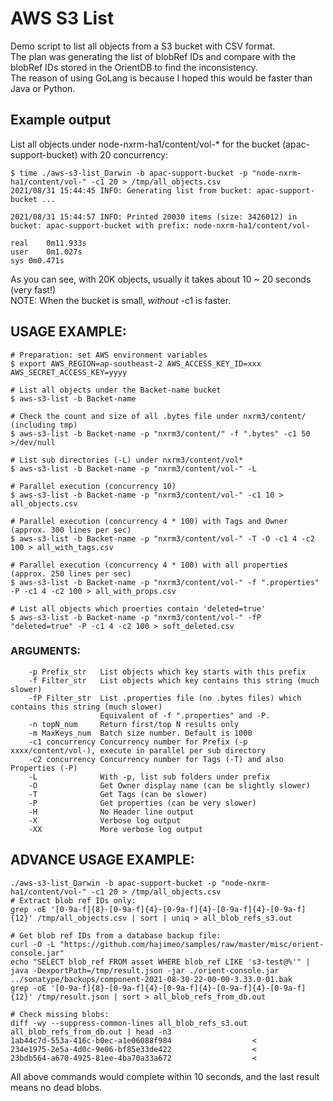 # AWS S3 List
Demo script to list all objects from a S3 bucket with CSV format.  
The plan was generating the list of blobRef IDs and compare with the blobRef IDs stored in the OrientDB to find the inconsistency.  
The reason of using GoLang is because I hoped this would be faster than Java or Python.

## Example output
List all objects under node-nxrm-ha1/content/vol-* for the bucket (apac-support-bucket) with 20 concurrency:
```
$ time ./aws-s3-list_Darwin -b apac-support-bucket -p "node-nxrm-ha1/content/vol-" -c1 20 > /tmp/all_objects.csv
2021/08/31 15:44:45 INFO: Generating list from bucket: apac-support-bucket ...

2021/08/31 15:44:57 INFO: Printed 20030 items (size: 3426012) in bucket: apac-support-bucket with prefix: node-nxrm-ha1/content/vol-

real	0m11.933s
user	0m1.027s
sys	0m0.471s
```
As you can see, with 20K objects, usually it takes about 10 ~ 20 seconds (very fast!)  
NOTE: When the bucket is small, *without* -c1 is faster.

## USAGE EXAMPLE:
    # Preparation: set AWS environment variables
    $ export AWS_REGION=ap-southeast-2 AWS_ACCESS_KEY_ID=xxx AWS_SECRET_ACCESS_KEY=yyyy

    # List all objects under the Backet-name bucket 
    $ aws-s3-list -b Backet-name

    # Check the count and size of all .bytes file under nxrm3/content/ (including tmp)
    $ aws-s3-list -b Backet-name -p "nxrm3/content/" -f ".bytes" -c1 50 >/dev/null

    # List sub directories (-L) under nxrm3/content/vol* 
    $ aws-s3-list -b Backet-name -p "nxrm3/content/vol-" -L

    # Parallel execution (concurrency 10)
    $ aws-s3-list -b Backet-name -p "nxrm3/content/vol-" -c1 10 > all_objects.csv

    # Parallel execution (concurrency 4 * 100) with Tags and Owner (approx. 300 lines per sec)
    $ aws-s3-list -b Backet-name -p "nxrm3/content/vol-" -T -O -c1 4 -c2 100 > all_with_tags.csv

    # Parallel execution (concurrency 4 * 100) with all properties (approx. 250 lines per sec)
    $ aws-s3-list -b Backet-name -p "nxrm3/content/vol-" -f ".properties" -P -c1 4 -c2 100 > all_with_props.csv

    # List all objects which proerties contain 'deleted=true'
    $ aws-s3-list -b Backet-name -p "nxrm3/content/vol-" -fP "deleted=true" -P -c1 4 -c2 100 > soft_deleted.csv

### ARGUMENTS:
```
    -p Prefix_str   List objects which key starts with this prefix
    -f Filter_str   List objects which key contains this string (much slower)
    -fP Filter_str  List .properties file (no .bytes files) which contains this string (much slower)
                    Equivalent of -f ".properties" and -P.
    -n topN_num     Return first/top N results only
    -m MaxKeys_num  Batch size number. Default is 1000
    -c1 concurrency Concurrency number for Prefix (-p xxxx/content/vol-), execute in parallel per sub directory
    -c2 concurrency Concurrency number for Tags (-T) and also Properties (-P)
    -L              With -p, list sub folders under prefix
    -O              Get Owner display name (can be slightly slower)
    -T              Get Tags (can be slower)
    -P              Get properties (can be very slower)
    -H              No Header line output
    -X              Verbose log output
    -XX             More verbose log output
```

## ADVANCE USAGE EXAMPLE:
```
./aws-s3-list_Darwin -b apac-support-bucket -p "node-nxrm-ha1/content/vol-" -c1 20 > /tmp/all_objects.csv
# Extract blob ref IDs only:
grep -oE '[0-9a-f]{8}-[0-9a-f]{4}-[0-9a-f]{4}-[0-9a-f]{4}-[0-9a-f]{12}' /tmp/all_objects.csv | sort | uniq > all_blob_refs_s3.out

# Get blob ref IDs from a database backup file:
curl -O -L "https://github.com/hajimeo/samples/raw/master/misc/orient-console.jar"
echo "SELECT blob_ref FROM asset WHERE blob_ref LIKE 's3-test@%'" | java -DexportPath=/tmp/result.json -jar ./orient-console.jar ../sonatype/backups/component-2021-08-30-22-00-00-3.33.0-01.bak
grep -oE '[0-9a-f]{8}-[0-9a-f]{4}-[0-9a-f]{4}-[0-9a-f]{4}-[0-9a-f]{12}' /tmp/result.json | sort > all_blob_refs_from_db.out

# Check missing blobs:
diff -wy --suppress-common-lines all_blob_refs_s3.out all_blob_refs_from_db.out | head -n3
1ab44c7d-553a-416c-b0ec-a1e06088f984			      <
234e1975-2e5a-4d0c-9e06-bf85e33de422			      <
23bdb564-a670-4925-81ee-4ba70a33a672			      <
```
All above commands would complete within 10 seconds, and the last result means no dead blobs.